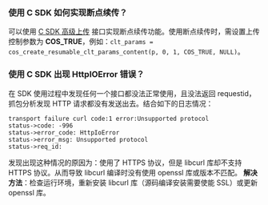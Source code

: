 ### 使用 C SDK 如何实现断点续传？

可以使用 [C SDK 高级上传](https://cloud.tencent.com/document/product/436/35558#.E4.B8.8A.E4.BC.A0.E5.AF.B9.E8.B1.A1.EF.BC.88.E6.96.AD.E7.82.B9.E7.BB.AD.E4.BC.A0.EF.BC.89) 接口实现断点续传功能。使用断点续传时，需设置上传控制参数为 **COS_TRUE**，例如：`clt_params = cos_create_resumable_clt_params_content(p, 0, 1, COS_TRUE, NULL)`。

### 使用 C SDK 出现 HttpIOError 错误？

在 SDK 使用过程中发现任何一个接口都没法正常使用，且没法返回 requestid，抓包分析发现 HTTP 请求都没有发送出去。结合如下的日志情况：
```
transport failure curl code:1 error:Unsupported protocol
status->code: -996
status->error_code: HttpIoError
status->error_msg: Unsupported protocol
status->req_id:
```

发现出现这种情况的原因为：使用了 HTTPS 协议，但是 libcurl 库却不支持 HTTPS 协议。从而导致 libcurl 编译时没有使用 openssl 库或版本不匹配。
**解决方法**：检查运行环境，重新安装 libcurl 库（源码编译安装需要使能 SSL）或更新 openssl 库。
